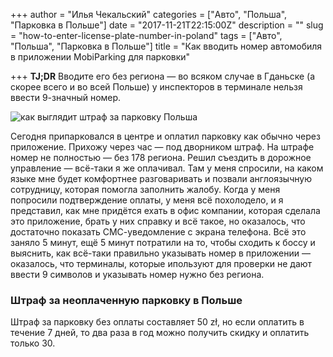 +++
author = "Илья Чекальский"
categories = ["Авто", "Польша", "Парковка в Польше"]
date = "2017-11-21T22:15:00Z"
description = ""
slug = "how-to-enter-license-plate-number-in-poland"
tags = ["Авто", "Польша", "Парковка в Польше"]
title = "Как вводить номер автомобиля в приложении MobiParking для парковки"

+++
**TJ;DR** Вводите его без региона — во всяком случае в Гданьске (а скорее всего и во всей Польше) у инспекторов в терминале нельзя ввести 9-значный номер.

![как выглядит штраф за парковку Польша](https://leonardo.osnova.io/fb176a49-6829-a547-0373-490be7e17a77/)

Сегодня припарковался в центре и оплатил парковку как обычно через приложение. Прихожу через час — под дворником штраф. На штрафе номер не полностью — без 178 региона. Решил съездить в дорожное управление — всё-таки я же оплачивал. Там у меня спросили, на каком языке мне будет комфортнее разговаривать и позвали англоязычную сотрудницу, которая помогла заполнить жалобу. Когда у меня попросили подтверждение оплаты, у меня всё похолодело, и я представил, как мне придётся ехать в офис компании, которая сделала это приложение, брать у них справку и всё такое, но оказалось, что достаточно показать СМС-уведомление с экрана телефона. Всё это заняло 5 минут, ещё 5 минут потратили на то, чтобы сходить к боссу и выяснить, как всё-таки правильно указывать номер в приложении — оказалось, что терминалы, которые ипользуют для проверки не дают ввести 9 символов и указывать номер нужно без региона.

### Штраф за неоплаченную парковку в Польше

Штраф за парковку без оплаты составляет 50 zł, но если оплатить в течение 7 дней, то два раза в год можно получить скидку и оплатить только 30.